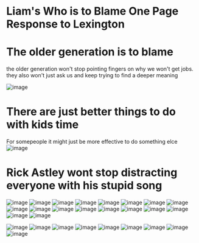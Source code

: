 # Liam's Who is to Blame One Page Response to Lexington


# The older generation is to blame
the older generation won't stop pointing fingers on why we won't get jobs. 
they also won't just ask us and keep trying to find a deeper meaning

![image](/docs/assets/image_2022-03-08_221116.jpg)



# There are just better things to do with kids time
For somepeople it might just be more effective to do something elce
![image](/docs/assets/image_2022-03-08_222229.jpg)


# Rick Astley wont stop distracting everyone with his stupid song
![image](/docs/assets/download.gif)
![image](/docs/assets/download.gif)
![image](/docs/assets/download.gif)
![image](/docs/assets/download.gif)
![image](/docs/assets/download.gif)
![image](/docs/assets/download.gif)
![image](/docs/assets/download.gif)
![image](/docs/assets/download.gif)
![image](/docs/assets/download.gif)
![image](/docs/assets/download.gif)
![image](/docs/assets/download.gif)
![image](/docs/assets/download.gif)
![image](/docs/assets/download.gif)
![image](/docs/assets/download.gif)
![image](/docs/assets/download.gif)
![image](/docs/assets/download.gif)
![image](/docs/assets/download.gif)
![image](/docs/assets/download.gif)

![image](/docs/assets/download.gif)
![image](/docs/assets/download.gif)
![image](/docs/assets/download.gif)
![image](/docs/assets/download.gif)
![image](/docs/assets/download.gif)
![image](/docs/assets/download.gif)
![image](/docs/assets/download.gif)
![image](/docs/assets/download.gif)
![image](/docs/assets/download.gif)







